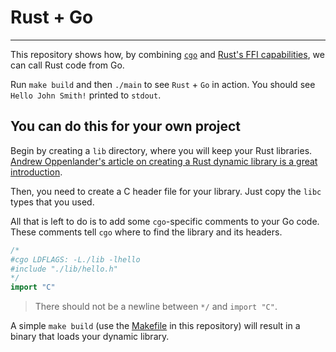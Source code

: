 # Rust + Go
---

This repository shows how, by combining
[`cgo`](https://blog.golang.org/c-go-cgo) and
[Rust's FFI capabilities](https://doc.rust-lang.org/book/ffi.html), we can call
Rust code from Go.

Run `make build` and then `./main` to see `Rust` + `Go` in action. You
should see `Hello John Smith!` printed to `stdout`.

## You can do this for your own project
Begin by creating a `lib` directory, where you will keep your Rust libraries.
[Andrew Oppenlander's article on creating a Rust dynamic library is a great introduction](http://oppenlander.me/articles/rust-ffi).

Then, you need to create a C header file for your library. Just copy the `libc`
types that you used.

All that is left to do is to add some `cgo`-specific comments to your Go
code. These comments tell `cgo` where to find the library and its headers.

```go
/*
#cgo LDFLAGS: -L./lib -lhello
#include "./lib/hello.h"
*/
import "C"
```

> There should not be a newline between `*/` and `import "C"`.

A simple `make build` (use the [Makefile](Makefile) in this repository) will
result in a binary that loads your dynamic library.
